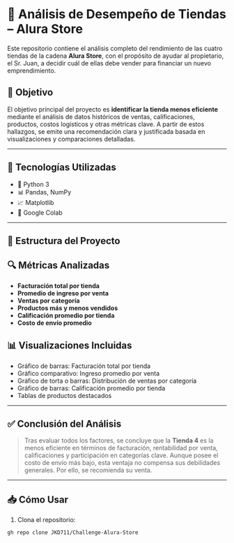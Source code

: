 # 🏬 Análisis de Desempeño de Tiendas – Alura Store

Este repositorio contiene el análisis completo del rendimiento de las cuatro tiendas de la cadena **Alura Store**, con el propósito de ayudar al propietario, el Sr. Juan, a decidir cuál de ellas debe vender para financiar un nuevo emprendimiento.

## 📌 Objetivo

El objetivo principal del proyecto es **identificar la tienda menos eficiente** mediante el análisis de datos históricos de ventas, calificaciones, productos, costos logísticos y otras métricas clave. A partir de estos hallazgos, se emite una recomendación clara y justificada basada en visualizaciones y comparaciones detalladas.

---

## 🧠 Tecnologías Utilizadas

- 🐍 Python 3
- 📊 Pandas, NumPy
- 📈 Matplotlib
- 📒 Google Colab

---

## 📂 Estructura del Proyecto

## 🔍 Métricas Analizadas

- **Facturación total por tienda**
- **Promedio de ingreso por venta**
- **Ventas por categoría**
- **Productos más y menos vendidos**
- **Calificación promedio por tienda**
- **Costo de envío promedio**

## 📊 Visualizaciones Incluidas

- Gráfico de barras: Facturación total por tienda
- Gráfico comparativo: Ingreso promedio por venta
- Gráfico de torta o barras: Distribución de ventas por categoría
- Gráfico de barras: Calificación promedio por tienda
- Tablas de productos destacados

---

## ✅ Conclusión del Análisis

> Tras evaluar todos los factores, se concluye que la **Tienda 4** es la menos eficiente en términos de facturación, rentabilidad por venta, calificaciones y participación en categorías clave. Aunque posee el costo de envío más bajo, esta ventaja no compensa sus debilidades generales. Por ello, se recomienda su venta.

---

## 📥 Cómo Usar

1. Clona el repositorio:
```bash
gh repo clone JKD711/Challenge-Alura-Store
